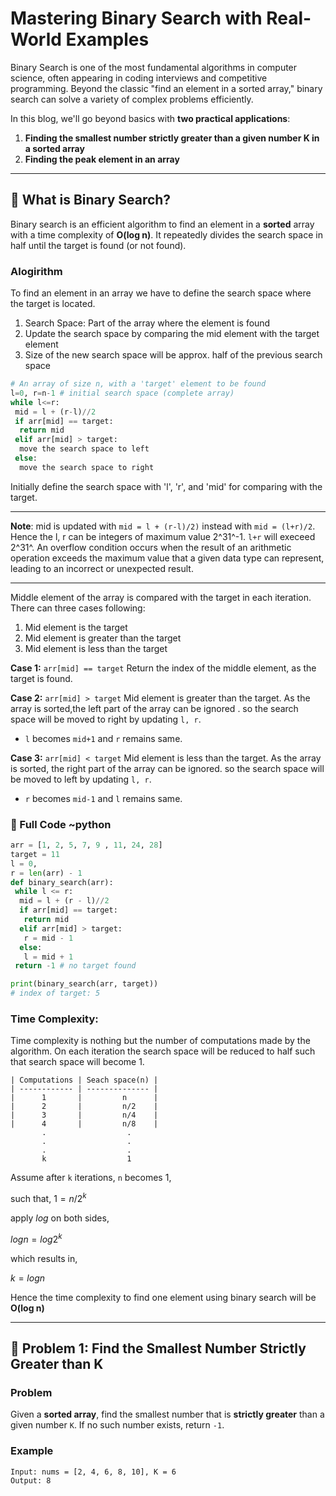 # Mastering Binary Search with Real-World Examples

Binary Search is one of the most fundamental algorithms in computer science, often appearing in coding interviews and competitive programming. Beyond the classic "find an element in a sorted array," binary search can solve a variety of complex problems efficiently.

In this blog, we'll go beyond basics with **two practical applications**:

1. **Finding the smallest number strictly greater than a given number K in a sorted array**
2. **Finding the peak element in an array**

---

## 🚀 What is Binary Search?

Binary search is an efficient algorithm to find an element in a **sorted** array with a time complexity of **O(log n)**. It repeatedly divides the search space in half until the target is found (or not found).

### Alogirithm

To find an element in an array we have to define the search space where the target is located.

1. Search Space: Part of the array where the element is found
2. Update the search space by comparing the mid element with the target element
3. Size of the new search space will be approx. half of the previous search space

```python
# An array of size n, with a 'target' element to be found
l=0, r=n-1 # initial search space (complete array)
while l<=r:
 mid = l + (r-l)//2
 if arr[mid] == target:
  return mid
 elif arr[mid] > target:
  move the search space to left
 else:
  move the search space to right
```

Initially define the search space with 'l', 'r', and 'mid' for comparing with the target.

---

**Note**: mid is updated with `mid = l + (r-l)/2)` instead with `mid = (l+r)/2`. Hence the l, r can be integers of maximum value 2^31^-1. `l+r` will execeed 2^31^. An overflow condition occurs when the result of an arithmetic operation exceeds the maximum value that a given data type can represent, leading to an incorrect or unexpected result.

---

Middle element of the array is compared with the target in each iteration.
There can three cases following:

1. Mid element is the target
2. Mid element is greater than the target
3. Mid element is less than the target

**Case 1:** `arr[mid] == target`
Return the index of the middle element, as the target is found.

**Case 2:** `arr[mid] > target`
Mid element is greater than the target. As the array is sorted,the left part of the array can be ignored . so the search space will be moved to right by updating `l, r`.

- `l` becomes `mid+1` and `r` remains same.

**Case 3:** `arr[mid] < target`
Mid element is less than the target. As the array is sorted, the right part of the array can be ignored. so the search space will be moved to left by updating `l, r`.

- `r` becomes `mid-1` and `l` remains same.

### :nut_and_bolt: Full Code ~python

```python
arr = [1, 2, 5, 7, 9 , 11, 24, 28]
target = 11
l = 0,
r = len(arr) - 1
def binary_search(arr):
 while l <= r:
  mid = l + (r - l)//2
  if arr[mid] == target:
   return mid
  elif arr[mid] > target:
   r = mid - 1
  else:
   l = mid + 1
 return -1 # no target found

print(binary_search(arr, target))
# index of target: 5
```

### Time Complexity:

Time complexity is nothing but the number of computations made by the algorithm. On each iteration the search space will be reduced to half such that search space will become 1.

```
| Computations | Seach space(n) |
| ------------ | -------------- |
|      1       |         n      |
|      2       |         n/2    |
|      3       |         n/4    |
|      4       |         n/8    |
       .                  .
       .                  .
       .                  .
       k                  1
```

Assume after `k` iterations, `n` becomes 1,

such that,
$`1 = n/2^k`$

apply $`log`$ on both sides,

$`log n = log 2^k`$

which results in,

$`k = log n`$

Hence the time complexity to find one element using binary search will be **O(log n)**

---

## 📌 Problem 1: Find the Smallest Number Strictly Greater than K

### Problem

Given a **sorted array**, find the smallest number that is **strictly greater** than a given number `K`. If no such number exists, return `-1`.

### Example

```text
Input: nums = [2, 4, 6, 8, 10], K = 6
Output: 8
```

